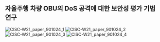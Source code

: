 ## 자율주행 차량 OBU의 DoS 공격에 대한 보안성 평가 기법 연구

![CISC-W21_paper_901024_1](https://user-images.githubusercontent.com/79542738/157204055-6bb527bd-4887-418c-bf56-c23353688533.jpg)
![CISC-W21_paper_901024_2](https://user-images.githubusercontent.com/79542738/157204069-932a33fd-95e6-4328-93b1-cfefd0cadff6.jpg)
![CISC-W21_paper_901024_3](https://user-images.githubusercontent.com/79542738/157204083-ecf15ddb-709b-420e-aecf-5637afa37c3a.jpg)
![CISC-W21_paper_901024_4](https://user-images.githubusercontent.com/79542738/157204092-28711efe-a22c-417d-9f35-b603717d5930.jpg)
